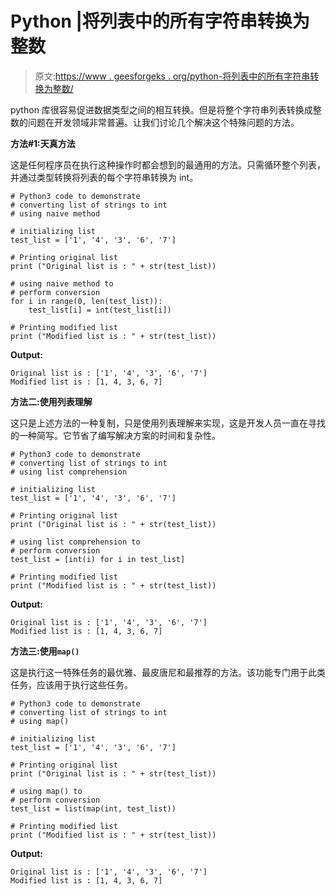# Python |将列表中的所有字符串转换为整数

> 原文:[https://www . geesforgeks . org/python-将列表中的所有字符串转换为整数/](https://www.geeksforgeeks.org/python-converting-all-strings-in-list-to-integers/)

python 库很容易促进数据类型之间的相互转换。但是将整个字符串列表转换成整数的问题在开发领域非常普遍。让我们讨论几个解决这个特殊问题的方法。

**方法#1:天真方法**

这是任何程序员在执行这种操作时都会想到的最通用的方法。只需循环整个列表，并通过类型转换将列表的每个字符串转换为 int。

```
# Python3 code to demonstrate 
# converting list of strings to int
# using naive method 

# initializing list 
test_list = ['1', '4', '3', '6', '7']

# Printing original list
print ("Original list is : " + str(test_list))

# using naive method to
# perform conversion
for i in range(0, len(test_list)):
    test_list[i] = int(test_list[i])

# Printing modified list 
print ("Modified list is : " + str(test_list))
```

**Output:**

```
Original list is : ['1', '4', '3', '6', '7']
Modified list is : [1, 4, 3, 6, 7]

```

**方法二:使用列表理解**

这只是上述方法的一种复制，只是使用列表理解来实现，这是开发人员一直在寻找的一种简写。它节省了编写解决方案的时间和复杂性。

```
# Python3 code to demonstrate 
# converting list of strings to int
# using list comprehension

# initializing list 
test_list = ['1', '4', '3', '6', '7']

# Printing original list
print ("Original list is : " + str(test_list))

# using list comprehension to
# perform conversion
test_list = [int(i) for i in test_list]

# Printing modified list 
print ("Modified list is : " + str(test_list))
```

**Output:**

```
Original list is : ['1', '4', '3', '6', '7']
Modified list is : [1, 4, 3, 6, 7]

```

**方法三:使用`map()`**

这是执行这一特殊任务的最优雅、最皮唐尼和最推荐的方法。该功能专门用于此类任务，应该用于执行这些任务。

```
# Python3 code to demonstrate 
# converting list of strings to int
# using map()

# initializing list 
test_list = ['1', '4', '3', '6', '7']

# Printing original list
print ("Original list is : " + str(test_list))

# using map() to
# perform conversion
test_list = list(map(int, test_list))

# Printing modified list 
print ("Modified list is : " + str(test_list))
```

**Output:**

```
Original list is : ['1', '4', '3', '6', '7']
Modified list is : [1, 4, 3, 6, 7]

```